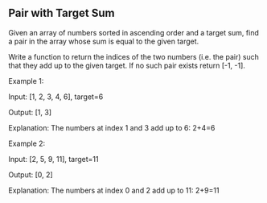 ## Pair with Target Sum

Given an array of numbers sorted in ascending order and a target sum, find a pair in the array whose sum is equal to the given target.

Write a function to return the indices of the two numbers (i.e. the pair) such that they add up to the given target. If no such pair exists return [-1, -1].


Example 1:

Input: [1, 2, 3, 4, 6], target=6

Output: [1, 3]

Explanation: The numbers at index 1 and 3 add up to 6: 2+4=6

Example 2:

Input: [2, 5, 9, 11], target=11

Output: [0, 2]

Explanation: The numbers at index 0 and 2 add up to 11: 2+9=11